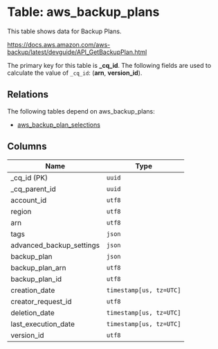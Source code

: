 # Table: aws_backup_plans

This table shows data for Backup Plans.

https://docs.aws.amazon.com/aws-backup/latest/devguide/API_GetBackupPlan.html

The primary key for this table is **_cq_id**.
The following fields are used to calculate the value of `_cq_id`: (**arn**, **version_id**).
## Relations

The following tables depend on aws_backup_plans:
  - [aws_backup_plan_selections](aws_backup_plan_selections.md)

## Columns

| Name          | Type          |
| ------------- | ------------- |
|_cq_id (PK)|`uuid`|
|_cq_parent_id|`uuid`|
|account_id|`utf8`|
|region|`utf8`|
|arn|`utf8`|
|tags|`json`|
|advanced_backup_settings|`json`|
|backup_plan|`json`|
|backup_plan_arn|`utf8`|
|backup_plan_id|`utf8`|
|creation_date|`timestamp[us, tz=UTC]`|
|creator_request_id|`utf8`|
|deletion_date|`timestamp[us, tz=UTC]`|
|last_execution_date|`timestamp[us, tz=UTC]`|
|version_id|`utf8`|